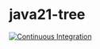 # java21-tree

[![Continuous Integration](https://github.com/benoitpas/java21-tree/actions/workflows/main.yml/badge.svg)](https://github.com/benoitpas/java21-tree/actions/workflows/main.yml)
